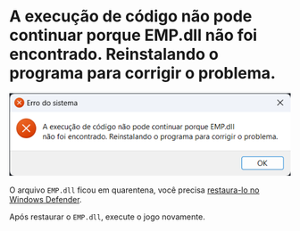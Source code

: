 # A execução de código não pode continuar porque EMP.dll não foi encontrado. Reinstalando o programa para corrigir o problema.

![EMP.dll](assets/errors/emp.dll.png)

O arquivo `EMP.dll` ficou em quarentena, você precisa [restaura-lo no Windows Defender](restore-files.md).

Após restaurar o `EMP.dll`, execute o jogo novamente.